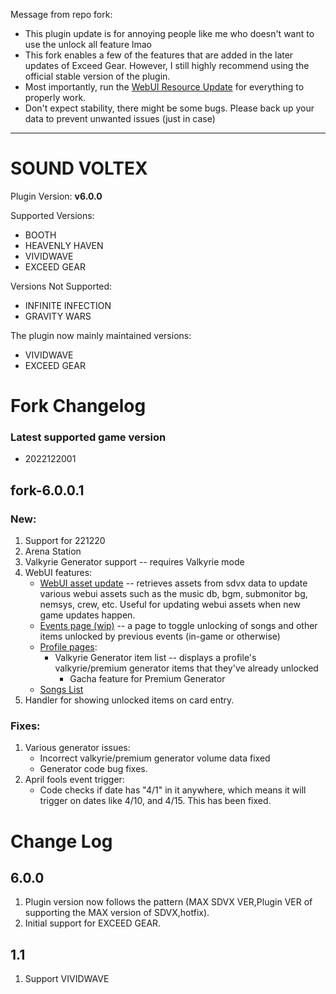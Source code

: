 Message from repo fork:

- This plugin update is for annoying people like me who doesn't want to use the unlock all feature lmao
- This fork enables a few of the features that are added in the later updates of Exceed Gear. However, I still highly recommend using the official stable version of the plugin. 
- Most importantly, run the [WebUI Resource Update](/plugin/sdvx@asphyxia/WebUI%20resource%20update) for everything to properly work.
- Don't expect stability, there might be some bugs. Please back up your data to prevent unwanted issues (just in case)

----------------------------
# SOUND VOLTEX

Plugin Version: **v6.0.0**

Supported Versions:

- BOOTH
- HEAVENLY HAVEN
- VIVIDWAVE
- EXCEED GEAR

Versions Not Supported:

- INFINITE INFECTION
- GRAVITY WARS

The plugin now mainly maintained versions:

- VIVIDWAVE
- EXCEED GEAR

Fork Changelog
===========
### Latest supported game version
- 2022122001

## fork-6.0.0.1 

### New:

1. Support for 221220
2. Arena Station
3. Valkyrie Generator support -- requires Valkyrie mode
4. WebUI features:
	- [WebUI asset update](/plugin/sdvx@asphyxia/WebUI%20resource%20update) -- retrieves assets from sdvx data to update various webui assets such as the music db, bgm, submonitor bg, nemsys, crew, etc. Useful for updating webui assets when new game updates happen.
	- [Events page (wip)](/plugin/sdvx@asphyxia/events%20and%20presents) -- a page to toggle unlocking of songs and other items unlocked by previous events (in-game or otherwise) 
	- [Profile pages](/plugin/sdvx@asphyxia/profiles):
		- Valkyrie Generator item list -- displays a profile's valkyrie/premium generator items that they've already unlocked
			- Gacha feature for Premium Generator
	- [Songs List](/plugin/sdvx@asphyxia/songs%20list) 
5. Handler for showing unlocked items on card entry.

### Fixes:

1. Various generator issues:
	- Incorrect valkyrie/premium generator volume data fixed
	- Generator code bug fixes.
2. April fools event trigger:
	- Code checks if date has "4/1" in it anywhere, which means it will trigger on dates like 4/10, and 4/15. This has been fixed.

Change Log
===========

## 6.0.0

1. Plugin version now follows the pattern (MAX SDVX VER,Plugin VER of supporting the MAX version of SDVX,hotfix).
2. Initial support for EXCEED GEAR.

## 1.1

1. Support VIVIDWAVE